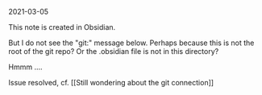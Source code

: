 2021-03-05

This note is created in Obsidian.

But I do not see the "git:" message below. Perhaps because this is not the root of the git repo? Or the .obsidian file is not in this directory?

Hmmm ....

Issue resolved, cf. [[Still wondering about the git connection]]
